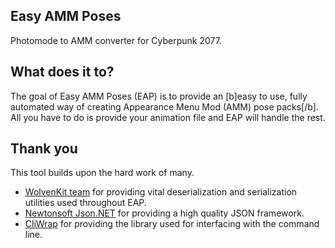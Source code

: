 ## Easy AMM Poses
Photomode to AMM converter for Cyberpunk 2077.

## What does it to?
The goal of Easy AMM Poses (EAP) is to provide an [b]easy to use, fully automated way of creating Appearance Menu Mod (AMM) pose packs[/b]. All you have to do is provide your animation file and EAP will handle the rest.

## Thank you

This tool builds upon the hard work of many.

- [WolvenKit team](https://github.com/WolvenKit) for providing vital deserialization and serialization utilities used throughout EAP.
- [Newtonsoft Json.NET](https://www.newtonsoft.com/json) for providing a high quality JSON framework.
- [CliWrap](https://github.com/Tyrrrz/CliWrap) for providing the library used for interfacing with the command line.
